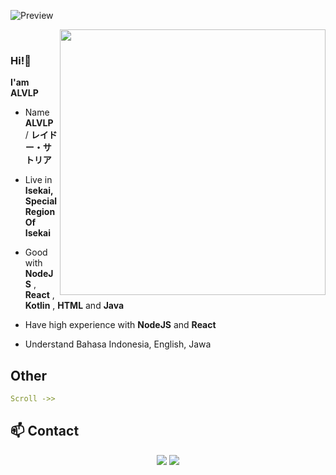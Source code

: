 <div align="center">
<!-- ![](https://typograssy.deno.dev/api?text=お兄ちゃんはおしまい!&l0=none&bg=none&frame=none&speed=100&comment=) -->
<!-- ![](https://typograssy.deno.dev/api?text=お兄ちゃんはおしまい!&l0=none&l1=00cce6&l2=80f1ff&l3=009eb3&l4=caf9ff&bg=none&frame=none&speed=100&comment=) -->

</div>

![Preview](https://github.com/yuna0x0/yuna0x0/blob/master/kita-ikuyo-rap.webp)

<a href="https://discord.com/users/1103184003395223563"><img align="right" width="425" src="https://lanyard.kyrie25.me/api/1103184003395223563?imgStyle=square&gradient=e9d6d5-e9d6d5-f3b1b4-ffffff&bg=0d1117"></a>
<br/>

### Hi!👋

**I'am ALVLP** 

- Name **ALVLP** / **レイドー・サトリア**

- Live in **Isekai, Special Region Of Isekai**

- Good with **NodeJS** , **React** , **Kotlin** , **HTML** and **Java**

- Have high experience with **NodeJS** and **React**
  
- Understand Bahasa Indonesia, English, Jawa

## **Other**
```yaml
Scroll ->>                                                                                             KoeElek
```
<!-- <br><br><br><br> -->
## **📫 Contact**
<p align='center'>
<a href="https://nekonux.vercel.app"><img src="https://img.shields.io/badge/WEBSITE-2e3440?style=for-the-badge"/></a> <a href="https://t.me/alvlp_devhunter"><img src="https://img.shields.io/badge/TELEGRAM-2e3440?style=for-the-badge"/></a>
</p>
